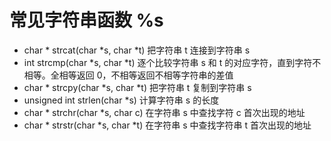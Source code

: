 # 常见字符串函数 %s

- char * strcat(char *s, char *t)                                      把字符串 t 连接到字符串 s
- int strcmp(char *s, char *t)                                          逐个比较字符串 s 和 t 的对应字符，直到字符不相等。全相等返回 0，不相等返回不相等字符串的差值
- char * strcpy(char *s, char *t)                                     把字符串 t 复制到字符串 s
- unsigned int strlen(char *s)                                         计算字符串 s 的长度
- char * strchr(char *s, char c)                                       在字符串 s 中查找字符 c 首次出现的地址
- char * strstr(char *s, char *t)                                       在字符串 s 中查找字符串 t 首次出现的地址